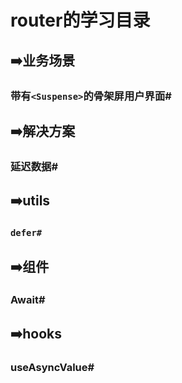 # router的学习目录

## ➡️业务场景

### 带有`<Suspense>`的骨架屏用户界面#



## ➡️解决方案

### 延迟数据#



## ➡️utils

### `defer#`



## ➡️组件

### Await#



## ➡️hooks

### useAsyncValue#